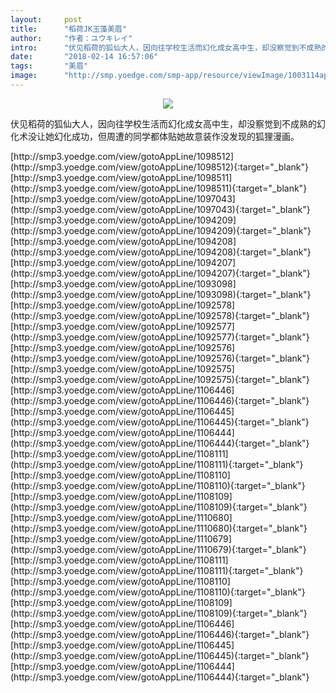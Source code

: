 ```yaml
---
layout:     post
title:      "稻荷JK玉藻美眉"
author:     "作者：ユウキレイ"
intro:      "伏见稻荷的狐仙大人，因向往学校生活而幻化成女高中生，却没察觉到不成熟的幻化术没让她幻化成功，但周遭的同学都体贴她故意装作没发现的狐狸漫画。"
date:       "2018-02-14 16:57:06"
tags:       "美眉"
image:      "http://smp.yoedge.com/smp-app/resource/viewImage/1003114appline.png"
---
```

<div style="text-align: center">
<p><img src="http://smp.yoedge.com/smp-app/resource/viewImage/1003114appline.png"/></p>
</div>
<p class="post-meta">
<span>伏见稻荷的狐仙大人，因向往学校生活而幻化成女高中生，却没察觉到不成熟的幻化术没让她幻化成功，但周遭的同学都体贴她故意装作没发现的狐狸漫画。</span>
</p>
[http://smp3.yoedge.com/view/gotoAppLine/1098512](http://smp3.yoedge.com/view/gotoAppLine/1098512){:target="_blank"}
[http://smp3.yoedge.com/view/gotoAppLine/1098511](http://smp3.yoedge.com/view/gotoAppLine/1098511){:target="_blank"}
[http://smp3.yoedge.com/view/gotoAppLine/1097043](http://smp3.yoedge.com/view/gotoAppLine/1097043){:target="_blank"}
[http://smp3.yoedge.com/view/gotoAppLine/1094209](http://smp3.yoedge.com/view/gotoAppLine/1094209){:target="_blank"}
[http://smp3.yoedge.com/view/gotoAppLine/1094208](http://smp3.yoedge.com/view/gotoAppLine/1094208){:target="_blank"}
[http://smp3.yoedge.com/view/gotoAppLine/1094207](http://smp3.yoedge.com/view/gotoAppLine/1094207){:target="_blank"}
[http://smp3.yoedge.com/view/gotoAppLine/1093098](http://smp3.yoedge.com/view/gotoAppLine/1093098){:target="_blank"}
[http://smp3.yoedge.com/view/gotoAppLine/1092578](http://smp3.yoedge.com/view/gotoAppLine/1092578){:target="_blank"}
[http://smp3.yoedge.com/view/gotoAppLine/1092577](http://smp3.yoedge.com/view/gotoAppLine/1092577){:target="_blank"}
[http://smp3.yoedge.com/view/gotoAppLine/1092576](http://smp3.yoedge.com/view/gotoAppLine/1092576){:target="_blank"}
[http://smp3.yoedge.com/view/gotoAppLine/1092575](http://smp3.yoedge.com/view/gotoAppLine/1092575){:target="_blank"}
[http://smp3.yoedge.com/view/gotoAppLine/1106446](http://smp3.yoedge.com/view/gotoAppLine/1106446){:target="_blank"}
[http://smp3.yoedge.com/view/gotoAppLine/1106445](http://smp3.yoedge.com/view/gotoAppLine/1106445){:target="_blank"}
[http://smp3.yoedge.com/view/gotoAppLine/1106444](http://smp3.yoedge.com/view/gotoAppLine/1106444){:target="_blank"}
[http://smp3.yoedge.com/view/gotoAppLine/1108111](http://smp3.yoedge.com/view/gotoAppLine/1108111){:target="_blank"}
[http://smp3.yoedge.com/view/gotoAppLine/1108110](http://smp3.yoedge.com/view/gotoAppLine/1108110){:target="_blank"}
[http://smp3.yoedge.com/view/gotoAppLine/1108109](http://smp3.yoedge.com/view/gotoAppLine/1108109){:target="_blank"}
[http://smp3.yoedge.com/view/gotoAppLine/1110680](http://smp3.yoedge.com/view/gotoAppLine/1110680){:target="_blank"}
[http://smp3.yoedge.com/view/gotoAppLine/1110679](http://smp3.yoedge.com/view/gotoAppLine/1110679){:target="_blank"}
[http://smp3.yoedge.com/view/gotoAppLine/1108111](http://smp3.yoedge.com/view/gotoAppLine/1108111){:target="_blank"}
[http://smp3.yoedge.com/view/gotoAppLine/1108110](http://smp3.yoedge.com/view/gotoAppLine/1108110){:target="_blank"}
[http://smp3.yoedge.com/view/gotoAppLine/1108109](http://smp3.yoedge.com/view/gotoAppLine/1108109){:target="_blank"}
[http://smp3.yoedge.com/view/gotoAppLine/1106446](http://smp3.yoedge.com/view/gotoAppLine/1106446){:target="_blank"}
[http://smp3.yoedge.com/view/gotoAppLine/1106445](http://smp3.yoedge.com/view/gotoAppLine/1106445){:target="_blank"}
[http://smp3.yoedge.com/view/gotoAppLine/1106444](http://smp3.yoedge.com/view/gotoAppLine/1106444){:target="_blank"}


